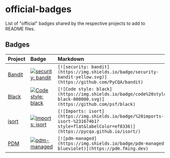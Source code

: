 # official-badges

List of "official" badges shared by the respective projects to add to README files.

## Badges

| Project                                                          | Badge                                                                                                                                     | Markdown                                                                                                                                    |
| :--------------------------------------------------------------- | :---------------------------------------------------------------------------------------------------------------------------------------- | :------------------------------------------------------------------------------------------------------------------------------------------ |
| [Bandit](https://github.com/PyCQA/bandit#show-your-style)        | [![security: bandit](https://img.shields.io/badge/security-bandit-yellow.svg)](https://github.com/PyCQA/bandit)                           | `[![security: bandit](https://img.shields.io/badge/security-bandit-yellow.svg)](https://github.com/PyCQA/bandit)`                           |
| [Black](https://black.readthedocs.io/en/stable/#show-your-style) | [![Code style: black](https://img.shields.io/badge/code%20style-black-000000.svg)](https://github.com/psf/black)                          | `[![Code style: black](https://img.shields.io/badge/code%20style-black-000000.svg)](https://github.com/psf/black)`                          |
| [isort](https://pycqa.github.io/isort/#spread-the-word)          | [![Imports: isort](https://img.shields.io/badge/%20imports-isort-%231674b1?style=flat&labelColor=ef8336)](https://pycqa.github.io/isort/) | `[![Imports: isort](https://img.shields.io/badge/%20imports-isort-%231674b1?style=flat&labelColor=ef8336)](https://pycqa.github.io/isort/)` |
| [PDM](https://github.com/pdm-project/pdm#badges)                 | [![pdm-managed](https://img.shields.io/badge/pdm-managed-blueviolet)](https://pdm.fming.dev)                                              | `[![pdm-managed](https://img.shields.io/badge/pdm-managed-blueviolet)](https://pdm.fming.dev)`                                              |
